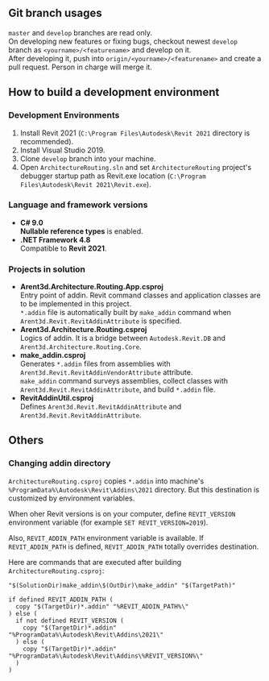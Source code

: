 ## Git branch usages

`master` and `develop` branches are read only.  
On developing new features or fixing bugs, checkout newest `develop` branch as `<yourname>/<featurename>` and develop on it.  
After developing it, push into `origin/<yourname>/<featurename>` and create a pull request. Person in charge will merge it.

## How to build a development environment

### Development Environments

1. Install Revit 2021 (`C:\Program Files\Autodesk\Revit 2021` directory is recommended).
1. Install Visual Studio 2019.
1. Clone `develop` branch into your machine.
1. Open `ArchitectureRouting.sln` and set `ArchitectureRouting` project's debugger startup path as Revit.exe location (`C:\Program Files\Autodesk\Revit 2021\Revit.exe`).

### Language and framework versions

- **C# 9.0**  
	**Nullable reference types** is enabled.
- **.NET Framework 4.8**  
	Compatible to **Revit 2021**.

### Projects in solution

- **Arent3d.Architecture.Routing.App.csproj**  
	Entry point of addin. Revit command classes and application classes are to be implemented in this project.  
	`*.addin` file is automatically built by `make_addin` command when `Arent3d.Revit.RevitAddinAttribute` is specified.  
- **Arent3d.Architecture.Routing.csproj**  
	Logics of addin. It is a bridge between `Autodesk.Revit.DB` and `Arent3d.Architecture.Routing.Core`.
- **make_addin.csproj**  
	Generates `*.addin` files from assemblies with `Arent3d.Revit.RevitAddinVendorAttribute` attribute.  
	`make_addin` command surveys assemblies, collect classes with `Arent3d.Revit.RevitAddinAttribute`, and build `*.addin` file.
- **RevitAddinUtil.csproj**  
	Defines `Arent3d.Revit.RevitAddinAttribute` and `Arent3d.Revit.RevitAddinAttribute`.

## Others

### Changing addin directory

`ArchitectureRouting.csproj` copies `*.addin` into machine's `%ProgramData%\Autodesk\Revit\Addins\2021` directory. But this destination is customized by environment variables.

When oher Revit versions is on your computer, define `REVIT_VERSION` environment variable (for example `SET REVIT_VERSION=2019`).  

Also, `REVIT_ADDIN_PATH` environment variable is available. If `REVIT_ADDIN_PATH` is defined, `REVIT_ADDIN_PATH` totally overrides destination.

Here are commands that are executed after building `ArchitectureRouting.csproj`:

```
"$(SolutionDir)make_addin\$(OutDir)\make_addin" "$(TargetPath)"

if defined REVIT_ADDIN_PATH (
  copy "$(TargetDir)*.addin" "%REVIT_ADDIN_PATH%\"
) else (
  if not defined REVIT_VERSION (
    copy "$(TargetDir)*.addin" "%ProgramData%\Autodesk\Revit\Addins\2021\"
  ) else (
    copy "$(TargetDir)*.addin" "%ProgramData%\Autodesk\Revit\Addins\%REVIT_VERSION%\"
  )
)
```
